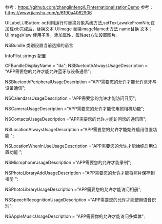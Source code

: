 参考：https://github.com/zhanglinfeng/LFInternationalizationDemo
参考：https://www.jianshu.com/p/6190a4062906



UILabel,UIButton: oc利用运行时替换对象系统方法,setText,awakeFromNib;在加载xib完成后，替换文本
UIImage 替换imageNamed:方法 name替换 文本；
UIImageView 使用子类，添加属性，属性set方法设置图片。

NSBundle 类别设置当前选择的语言

InfoPlist.strings 配置

CFBundleDisplayName = "da";
NSBluetoothAlwaysUsageDescription = "APP需要您的允许才能允许蓝牙与设备通信";

NSBluetoothPeripheralUsageDescription ="APP需要您的允许才能允许蓝牙与设备通信";

NSCalendarsUsageDescription ="APP需要您的允许才能访问日历";

NSCameraUsageDescription ="APP需要您的允许才能使用照相机功能";

NSContactsUsageDescription ="APP需要您的允许才能访问您的通讯簿";

NSLocationAlwaysUsageDescription ="APP需要您的允许才能始终启用位置功能 ";

NSLocationWhenInUseUsageDescription ="APP需要您的允许才能始终启用位置功能 ";

NSMicrophoneUsageDescription ="APP需要您的允许才能录制";

NSPhotoLibraryAddUsageDescription ="APP需要您的允许才能将照片保存到相册 ";

NSPhotoLibraryUsageDescription ="APP需要您的允许才能访问相册";

NSSpeechRecognitionUsageDescription ="APP需要您的允许才能使用语音识别";

NSAppleMusicUsageDescription = "APP需要你的允许才能访问多媒体";
